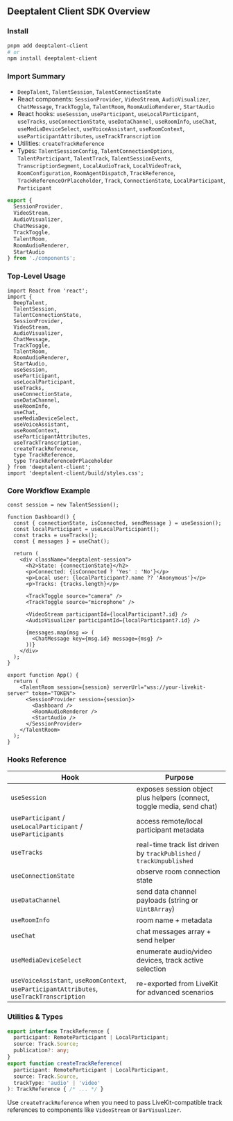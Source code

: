 ## Deeptalent Client SDK Overview

### Install

```bash
pnpm add deeptalent-client
# or
npm install deeptalent-client
```

### Import Summary

- `DeepTalent`, `TalentSession`, `TalentConnectionState`
- React components: `SessionProvider`, `VideoStream`, `AudioVisualizer`, `ChatMessage`, `TrackToggle`, `TalentRoom`, `RoomAudioRenderer`, `StartAudio`
- React hooks: `useSession`, `useParticipant`, `useLocalParticipant`, `useTracks`, `useConnectionState`, `useDataChannel`, `useRoomInfo`, `useChat`, `useMediaDeviceSelect`, `useVoiceAssistant`, `useRoomContext`, `useParticipantAttributes`, `useTrackTranscription`
- Utilities: `createTrackReference`
- Types: `TalentSessionConfig`, `TalentConnectionOptions`, `TalentParticipant`, `TalentTrack`, `TalentSessionEvents`, `TranscriptionSegment`, `LocalAudioTrack`, `LocalVideoTrack`, `RoomConfiguration`, `RoomAgentDispatch`, `TrackReference`, `TrackReferenceOrPlaceholder`, `Track`, `ConnectionState`, `LocalParticipant`, `Participant`

```29:38:src/index.ts
export {
  SessionProvider,
  VideoStream,
  AudioVisualizer,
  ChatMessage,
  TrackToggle,
  TalentRoom,
  RoomAudioRenderer,
  StartAudio
} from './components';
```

### Top-Level Usage

```tsx
import React from 'react';
import {
  DeepTalent,
  TalentSession,
  TalentConnectionState,
  SessionProvider,
  VideoStream,
  AudioVisualizer,
  ChatMessage,
  TrackToggle,
  TalentRoom,
  RoomAudioRenderer,
  StartAudio,
  useSession,
  useParticipant,
  useLocalParticipant,
  useTracks,
  useConnectionState,
  useDataChannel,
  useRoomInfo,
  useChat,
  useMediaDeviceSelect,
  useVoiceAssistant,
  useRoomContext,
  useParticipantAttributes,
  useTrackTranscription,
  createTrackReference,
  type TrackReference,
  type TrackReferenceOrPlaceholder
} from 'deeptalent-client';
import 'deeptalent-client/build/styles.css';
```

### Core Workflow Example

```tsx
const session = new TalentSession();

function Dashboard() {
  const { connectionState, isConnected, sendMessage } = useSession();
  const localParticipant = useLocalParticipant();
  const tracks = useTracks();
  const { messages } = useChat();

  return (
    <div className="deeptalent-session">
      <h2>State: {connectionState}</h2>
      <p>Connected: {isConnected ? 'Yes' : 'No'}</p>
      <p>Local user: {localParticipant?.name ?? 'Anonymous'}</p>
      <p>Tracks: {tracks.length}</p>

      <TrackToggle source="camera" />
      <TrackToggle source="microphone" />

      <VideoStream participantId={localParticipant?.id} />
      <AudioVisualizer participantId={localParticipant?.id} />

      {messages.map(msg => (
        <ChatMessage key={msg.id} message={msg} />
      ))}
    </div>
  );
}

export function App() {
  return (
    <TalentRoom session={session} serverUrl="wss://your-livekit-server" token="TOKEN">
      <SessionProvider session={session}>
        <Dashboard />
        <RoomAudioRenderer />
        <StartAudio />
      </SessionProvider>
    </TalentRoom>
  );
}
```

### Hooks Reference

| Hook | Purpose |
| --- | --- |
| `useSession` | exposes session object plus helpers (connect, toggle media, send chat) |
| `useParticipant` / `useLocalParticipant` / `useParticipants` | access remote/local participant metadata |
| `useTracks` | real-time track list driven by `trackPublished` / `trackUnpublished` |
| `useConnectionState` | observe room connection state |
| `useDataChannel` | send data channel payloads (string or `Uint8Array`) |
| `useRoomInfo` | room name + metadata |
| `useChat` | chat messages array + send helper |
| `useMediaDeviceSelect` | enumerate audio/video devices, track active selection |
| `useVoiceAssistant`, `useRoomContext`, `useParticipantAttributes`, `useTrackTranscription` | re-exported from LiveKit for advanced scenarios |

### Utilities & Types

```23:78:src/core/types.ts
export interface TrackReference {
  participant: RemoteParticipant | LocalParticipant;
  source: Track.Source;
  publication?: any;
}
export function createTrackReference(
  participant: RemoteParticipant | LocalParticipant,
  source: Track.Source,
  trackType: 'audio' | 'video'
): TrackReference { /* ... */ }
```

Use `createTrackReference` when you need to pass LiveKit-compatible track references to components like `VideoStream` or `BarVisualizer`.
